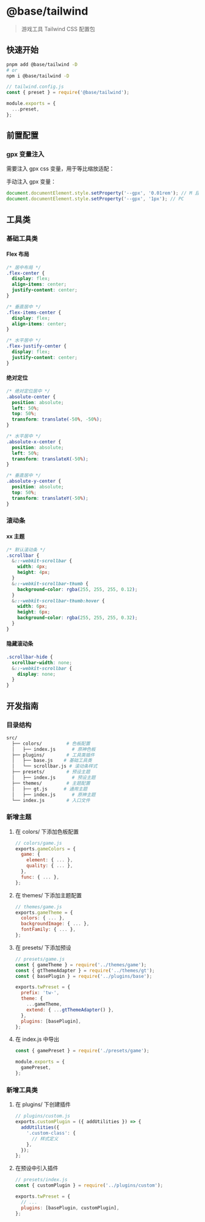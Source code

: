 # @base/tailwind

> 游戏工具 Tailwind CSS 配置包

## 快速开始

```bash
pnpm add @base/tailwind -D
# or
npm i @base/tailwind -D
```

```js
// tailwind.config.js
const { preset } = require('@base/tailwind');

module.exports = {
  ...preset,
};
```

## 前置配置

### gpx 变量注入

需要注入 gpx css 变量，用于等比缩放适配：

手动注入 gpx 变量：

```js
document.documentElement.style.setProperty('--gpx', '0.01rem'); // M 且 rootFontSize 为 100px
document.documentElement.style.setProperty('--gpx', '1px'); // PC
```

## 工具类

### 基础工具类

#### Flex 布局

```css
/* 居中布局 */
.flex-center {
  display: flex;
  align-items: center;
  justify-content: center;
}

/* 垂直居中 */
.flex-items-center {
  display: flex;
  align-items: center;
}

/* 水平居中 */
.flex-justify-center {
  display: flex;
  justify-content: center;
}
```

#### 绝对定位

```css
/* 绝对定位居中 */
.absolute-center {
  position: absolute;
  left: 50%;
  top: 50%;
  transform: translate(-50%, -50%);
}

/* 水平居中 */
.absolute-x-center {
  position: absolute;
  left: 50%;
  transform: translateX(-50%);
}

/* 垂直居中 */
.absolute-y-center {
  position: absolute;
  top: 50%;
  transform: translateY(-50%);
}
```

### 滚动条

#### xx 主题

```css
/* 默认滚动条 */
.scrollbar {
  &::-webkit-scrollbar {
    width: 4px;
    height: 4px;
  }
  &::-webkit-scrollbar-thumb {
    background-color: rgba(255, 255, 255, 0.12);
  }
  &::-webkit-scrollbar-thumb:hover {
    width: 6px;
    height: 6px;
    background-color: rgba(255, 255, 255, 0.32);
  }
}
```

#### 隐藏滚动条

```css
.scrollbar-hide {
  scrollbar-width: none;
  &::-webkit-scrollbar {
    display: none;
  }
}
```

## 开发指南

### 目录结构

```bash
src/
  ├── colors/         # 色板配置
  │   ├── index.js      # 原神色板
  ├── plugins/        # 工具类插件
  │   ├── base.js    # 基础工具类
  │   └── scrollbar.js # 滚动条样式
  ├── presets/        # 预设主题
  │   ├── index.js      # 预设主题
  ├── themes/         # 主题配置
  │   ├── gt.js      # 通用主题
  │   ├── index.js      # 原神主题
  └── index.js        # 入口文件
```

### 新增主题

1. 在 colors/ 下添加色板配置

   ```js
   // colors/game.js
   exports.gameColors = {
     game: {
       element: { ... },
       quality: { ... },
     },
     func: { ... },
   };
   ```

2. 在 themes/ 下添加主题配置

   ```js
   // themes/game.js
   exports.gameTheme = {
     colors: { ... },
     backgroundImage: { ... },
     fontFamily: { ... },
   };
   ```

3. 在 presets/ 下添加预设

   ```js
   // presets/game.js
   const { gameTheme } = require('../themes/game');
   const { gtThemeAdapter } = require('../themes/gt');
   const { basePlugin } = require('../plugins/base');

   exports.twPreset = {
     prefix: 'tw-',
     theme: {
       ...gameTheme,
       extend: { ...gtThemeAdapter() },
     },
     plugins: [basePlugin],
   };
   ```

4. 在 index.js 中导出

   ```js
   const { gamePreset } = require('./presets/game');

   module.exports = {
     gamePreset,
   };
   ```

### 新增工具类

1. 在 plugins/ 下创建插件

   ```js
   // plugins/custom.js
   exports.customPlugin = ({ addUtilities }) => {
     addUtilities({
       '.custom-class': {
         // 样式定义
       },
     });
   };
   ```

2. 在预设中引入插件

   ```js
   // presets/index.js
   const { customPlugin } = require('../plugins/custom');

   exports.twPreset = {
     // ...
     plugins: [basePlugin, customPlugin],
   };
   ```
